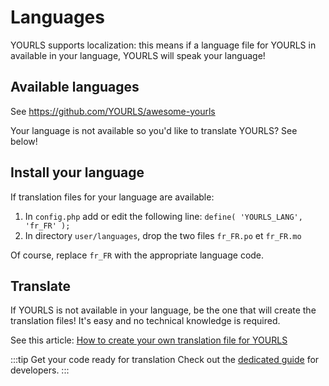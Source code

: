 # Languages

YOURLS supports localization: this means if a language file for YOURLS in available in your language, YOURLS will speak your language!

## Available languages

See <https://github.com/YOURLS/awesome-yourls>

Your language is not available so you'd like to translate YOURLS? See below!

## Install your language

If translation files for your language are available:

1. In `config.php` add or edit the following line: `define( 'YOURLS_LANG', 'fr_FR' );`
1. In directory `user/languages`, drop the two files `fr_FR.po` et `fr_FR.mo`

Of course, replace `fr_FR` with the appropriate language code.

## Translate

If YOURLS is not available in your language, be the one that will create the translation files! It's easy and no technical knowledge is required.

See this article: [How to create your own translation file for YOURLS](https://blog.yourls.org/2013/02/workshop-how-to-create-your-own-translation-file-for-yourls/)

:::tip Get your code ready for translation
Check out the [dedicated guide](/docs/development/i18n) for developers.
:::
